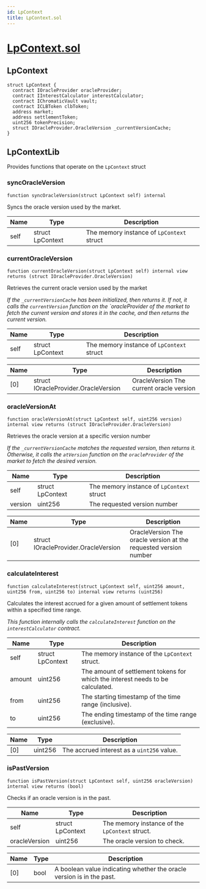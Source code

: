 ```yaml
---
id: LpContext
title: LpContext.sol
---
```

# [LpContext.sol](https://github.com/chromatic-protocol/contracts/tree/main/contracts/core/libraries/LpContext.sol)

## LpContext

```solidity
struct LpContext {
  contract IOracleProvider oracleProvider;
  contract IInterestCalculator interestCalculator;
  contract IChromaticVault vault;
  contract ICLBToken clbToken;
  address market;
  address settlementToken;
  uint256 tokenPrecision;
  struct IOracleProvider.OracleVersion _currentVersionCache;
}
```

## LpContextLib

Provides functions that operate on the `LpContext` struct

### syncOracleVersion

```solidity
function syncOracleVersion(struct LpContext self) internal
```

Syncs the oracle version used by the market.

| Name | Type | Description |
| ---- | ---- | ----------- |
| self | struct LpContext | The memory instance of `LpContext` struct |

### currentOracleVersion

```solidity
function currentOracleVersion(struct LpContext self) internal view returns (struct IOracleProvider.OracleVersion)
```

Retrieves the current oracle version used by the market

_If the `_currentVersionCache` has been initialized, then returns it.
     If not, it calls the `currentVersion` function on the `oracleProvider of the market
     to fetch the current version and stores it in the cache,
     and then returns the current version._

| Name | Type | Description |
| ---- | ---- | ----------- |
| self | struct LpContext | The memory instance of `LpContext` struct |

| Name | Type | Description |
| ---- | ---- | ----------- |
| [0] | struct IOracleProvider.OracleVersion | OracleVersion The current oracle version |

### oracleVersionAt

```solidity
function oracleVersionAt(struct LpContext self, uint256 version) internal view returns (struct IOracleProvider.OracleVersion)
```

Retrieves the oracle version at a specific version number

_If the `_currentVersionCache` matches the requested version, then returns it.
     Otherwise, it calls the `atVersion` function on the `oracleProvider` of the market
     to fetch the desired version._

| Name | Type | Description |
| ---- | ---- | ----------- |
| self | struct LpContext | The memory instance of `LpContext` struct |
| version | uint256 | The requested version number |

| Name | Type | Description |
| ---- | ---- | ----------- |
| [0] | struct IOracleProvider.OracleVersion | OracleVersion The oracle version at the requested version number |

### calculateInterest

```solidity
function calculateInterest(struct LpContext self, uint256 amount, uint256 from, uint256 to) internal view returns (uint256)
```

Calculates the interest accrued for a given amount of settlement tokens
               within a specified time range.

_This function internally calls the `calculateInterest` function on the `interestCalculator` contract._

| Name | Type | Description |
| ---- | ---- | ----------- |
| self | struct LpContext | The memory instance of the `LpContext` struct. |
| amount | uint256 | The amount of settlement tokens for which the interest needs to be calculated. |
| from | uint256 | The starting timestamp of the time range (inclusive). |
| to | uint256 | The ending timestamp of the time range (exclusive). |

| Name | Type | Description |
| ---- | ---- | ----------- |
| [0] | uint256 | The accrued interest as a `uint256` value. |

### isPastVersion

```solidity
function isPastVersion(struct LpContext self, uint256 oracleVersion) internal view returns (bool)
```

Checks if an oracle version is in the past.

| Name | Type | Description |
| ---- | ---- | ----------- |
| self | struct LpContext | The memory instance of the `LpContext` struct. |
| oracleVersion | uint256 | The oracle version to check. |

| Name | Type | Description |
| ---- | ---- | ----------- |
| [0] | bool | A boolean value indicating whether the oracle version is in the past. |

